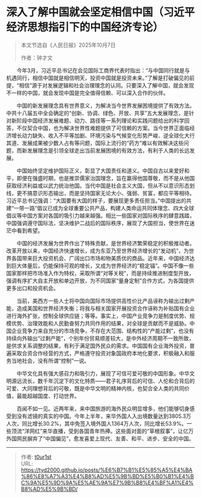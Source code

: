 # 深入了解中国就会坚定相信中国（习近平经济思想指引下的中国经济专论）


> 本文节选自《人民日报》2025年10月7日
>
> 作者：钟才文

　　今年3月，习近平总书记在会见国际工商界代表时指出：“与中国同行就是与机遇同行，相信中国就是相信明天，投资中国就是投资未来。”了解是打破偏见的前提，“相信”源于对发展逻辑和社会治理理念的认同。只要深入了解中国，就会发现不一样的中国，就会发现中国是完全值得信赖、可以深入合作的伙伴。

　　中国的新发展理念具有世界意义，为解决当今世界发展困境提供了有效方法。中共十八届五中全会确定的“创新、协调、绿色、开放、共享”五大发展理念，是针对新阶段中国经济发展难题、动力、路径等一系列理论和实践问题给出的科学回答，不仅契合中国，也为解决世界性难题提供了可信赖的方案。当今世界正面临经济增长动力缺失、收入不平等加剧、环境污染与气候变化形势严峻、逆全球化大行其道、发展成果被少数人占有等问题，国际上流行的“药方”难以有效解决这些问题，而新发展理念是引领全球走出当前发展困境的有效方法，有利于人类的长远发展。

　　中国始终坚定维护国际正义，彰显了大国责任和道义。中国自古以来爱好和平，即便在强盛时期，也是推崇儒家治国理念，旨在赢得他国尊敬，而不是从他国获取经济利益或以武力统治他国。当代中国是社会主义大国，但从不以意识形态划线，更不搞意识形态输出，而是坚持国家无论大小、强弱、贫富，都应平等相待。习近平总书记强调：“大国要有大国的样子，要展现更多责任担当。”中国提出的共建“一带一路”倡议已成为全球重要公共产品，构建人类命运共同体理念、四大全球倡议等中国方案对各国的吸引力越来越强。相比一些国家对国际秩序的肆意践踏，中国强调遵守国际法，坚决维护二战后的国际秩序，展现了大国担当，使世界在迷茫中看到希望。

　　中国的经济发展为世界作出了特殊贡献，是世界经济繁荣稳定的积极推动者。改革开放以来，中国经济快速增长，成为东亚乃至世界经济增长的“发动机”，为世界各国带来巨大投资机会、广阔出口市场和物美质优的商品。近年来，中国经济达到巨大体量后，仍能保持可观的增长，又成为世界经济的“稳定锚”。中国不像一些国家那样把市场准入作为特权，采取所谓“对等关税”，而是持续推进制度型开放，强调有序扩大自主开放和单边开放，为不同国家“量身定制”合作方式，为各国提供更多出口和投资机会。

　　当前，美西方一些人士将中国向国际市场提供高性价比产品诬称为输出过剩产能，造成美国和世界经济失衡；将我与相关国家开展投资合作诬称为补贴国有企业进行海外扩张，控制全球供应链；等等。事实上，中国产业竞争力是制度优势、规模优势、治理效能和人民勤奋努力共同作用的结果，对全球是贡献而不是威胁。中国企业竞争力来自充分的市场竞争，不存在大范围、结构性的“产能过剩”，也没有持续向外输出“过剩产能”，个别年份贸易顺差较大，是中外经济周期不一致所致，是供求关系调整的结果，有利于满足国外民众的需求。中国国有企业海外投资，普遍采取合资合作经营的方式，严格遵守投资对象国政府本地化要求，积极融入和服务当地社会，没有所谓“控制”一说。

　　中华文化具有强大感召力和吸引力，展现了可信可爱可敬的中国形象。中华文明源远流长，数千年沉淀下的文化特质——君子礼序背后的可信、人伦和合背后的可爱、大同理想背后的可敬，既是中华文明的精神内核，也契合全人类的共同价值，最能超越国度、打动世界。

　　百闻不如一见。近两年来，来中国旅游的海外民众明显增多，他们能够切身感受到没有滤镜的真实的中国。今年上半年，来华外国人入出境数量达到3805.3万人次，同比增长30.2%，其中免签入境外国人1364万人次，同比增长53.9%。一些顶流“洋网红”来华直播，受到各国青年热捧。这些面对面的“草根叙事”，让亿万外国网民摒弃了“中国偏见”，愈发喜爱上现代、友善、和平、进步、安全的中国。

---

> 作者: [t0ur1st](https://github.com/tyd2000)  
> URL: https://tyd2000.github.io/posts/%E6%B7%B1%E5%85%A5%E4%BA%86%E8%A7%A3%E4%B8%AD%E5%9B%BD%E5%B0%B1%E4%BC%9A%E5%9D%9A%E5%AE%9A%E7%9B%B8%E4%BF%A1%E4%B8%AD%E5%9B%BD/  

